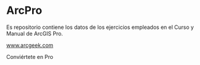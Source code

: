 # ArcPro
Es repositorio contiene los datos de los ejercicios empleados en el Curso y Manual de ArcGIS Pro. 

www.arcgeek.com

Conviértete en Pro
